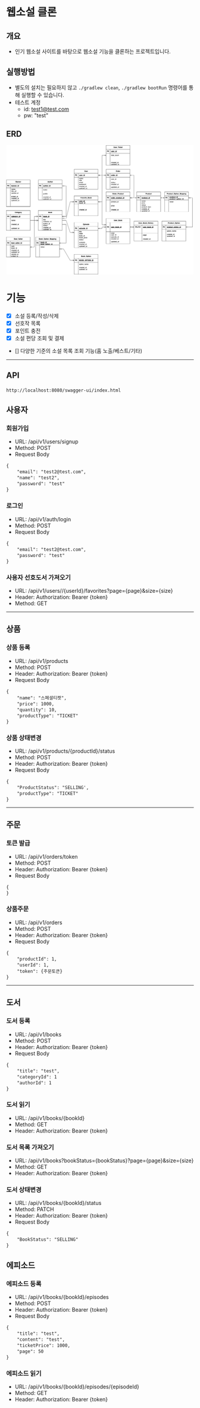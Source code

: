 # 웹소설 클론

## 개요

- 인기 웹소설 사이트를 바탕으로 웹소설 기능을 클론하는 프로젝트입니다.

## 실행방법

- 별도의 설치는 필요하지 않고 `./gradlew clean`, `./gradlew bootRun` 명령어를 통해 실행할 수 있습니다.
- 테스트 계정
  - id: test1@test.com
  - pw: "test"

## ERD

![erd](./assets/image/erd.png)

# 기능

- [x] 소설 등록/작성/삭제
- [x] 선호작 목록
- [x] 포인트 충전
- [X] 소설 편당 조회 및 결제
- [] 다양한 기준의 소설 목록 조회 기능(홈 노출/베스트/기타)

---

## API
`http://localhost:8080/swagger-ui/index.html`
## 사용자

### 회원가입

- URL: /api/v1/users/signup
- Method: POST
- Request Body

```
{
    "email": "test2@test.com",
    "name": "test2",
    "password": "test"
}
```

### 로그인

- URL: /api/v1/auth/login
- Method: POST
- Request Body

```
{
    "email": "test2@test.com",
    "password": "test"
}
```

### 사용자 선호도서 가져오기

- URL: /api/v1/users//{userId}/favorites?page={page}&size={size}
- Header: Authorization: Bearer {token}
- Method: GET

---

## 상품

### 상품 등록

- URL: /api/v1/products
- Method: POST
- Header: Authorization: Bearer {token}
- Request Body

```
{
    "name": "스페셜티켓",
    "price": 1000,
    "quantity": 10,
    "productType": "TICKET"
}
```

### 상품 상태변경

- URL: /api/v1/products/{productId}/status
- Method: POST
- Header: Authorization: Bearer {token}
- Request Body

```
{
    "ProductStatus": "SELLING',
    "productType": "TICKET"
}
```

---

## 주문

### 토큰 발급

- URL: /api/v1/orders/token
- Method: POST
- Header: Authorization: Bearer {token}
- Request Body

```
{
}
```

### 상품주문

- URL: /api/v1/orders
- Method: POST
- Header: Authorization: Bearer {token}
- Request Body

```
{
    "productId": 1,
    "userId": 1,
    "token": {주문토큰}
}
```

---

## 도서

### 도서 등록

- URL: /api/v1/books
- Method: POST
- Header: Authorization: Bearer {token}
- Request Body

```
{
    "title": "test",
    "categoryId": 1
    "authorId": 1
}
```

### 도서 읽기

- URL: /api/v1/books/{bookId}
- Method: GET
- Header: Authorization: Bearer {token}

### 도서 목록 가져오기

- URL: /api/v1/books?bookStatus={bookStatus}?page={page}&size={size}
- Method: GET
- Header: Authorization: Bearer {token}

### 도서 상태변경

- URL: /api/v1/books/{bookId}/status
- Method: PATCH
- Header: Authorization: Bearer {token}
- Request Body

```
{
    "BookStatus": "SELLING"
}
```

## 에피소드

### 에피소드 등록

- URL: /api/v1/books/{bookId}/episodes
- Method: POST
- Header: Authorization: Bearer {token}
- Request Body

```
{
    "title": "test",
    "content": "test",
    "ticketPrice": 1000,
    "page": 50
}
```

### 에피소드 읽기

- URL: /api/v1/books/{bookId}/episodes/{episodeId}
- Method: GET
- Header: Authorization: Bearer {token}
